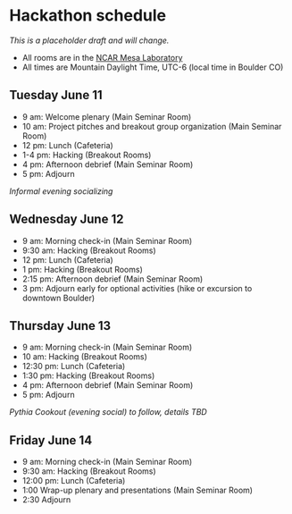 # Hackathon schedule 

_This is a placeholder draft and will change._

- All rooms are in the [NCAR Mesa Laboratory](https://scied.ucar.edu/visit)
- All times are Mountain Daylight Time, UTC-6 (local time in Boulder CO)

## Tuesday June 11
- 9 am: Welcome plenary (Main Seminar Room)
- 10 am: Project pitches and breakout group organization (Main Seminar Room)
- 12 pm: Lunch (Cafeteria)
- 1-4 pm: Hacking (Breakout Rooms)
- 4 pm: Afternoon debrief (Main Seminar Room)
- 5 pm: Adjourn

*Informal evening socializing*

## Wednesday June 12
- 9 am: Morning check-in (Main Seminar Room)
- 9:30 am: Hacking (Breakout Rooms)
- 12 pm: Lunch (Cafeteria)
- 1 pm: Hacking (Breakout Rooms)
- 2:15 pm: Afternoon debrief (Main Seminar Room)
- 3 pm: Adjourn early for optional activities (hike or excursion to downtown Boulder)

## Thursday June 13
- 9 am: Morning check-in (Main Seminar Room)
- 10 am: Hacking (Breakout Rooms)
- 12:30 pm: Lunch (Cafeteria)
- 1:30 pm: Hacking (Breakout Rooms)
- 4 pm: Afternoon debrief (Main Seminar Room)
- 5 pm: Adjourn

*Pythia Cookout (evening social) to follow, details TBD*

## Friday June 14
- 9 am: Morning check-in (Main Seminar Room)
- 9:30 am: Hacking (Breakout Rooms)
- 12:00 pm: Lunch (Cafeteria)
- 1:00 Wrap-up plenary and presentations (Main Seminar Room)
- 2:30 Adjourn
